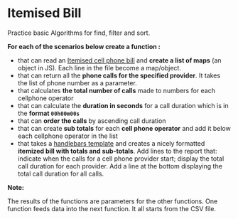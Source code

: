 # Itemised Bill

Practice basic Algorithms for find, filter and sort.

**For each of the scenarios below create a function :**

* that can read an [Itemised cell phone bill](./ItemisedBill.csv) and **create a list of maps** (an object in JS). Each line in the file become a map/object.
* that can return all the **phone calls for the specified provider**. It takes the list of phone number as a parameter.
* that calculates **the total number of calls** made to numbers for each cellphone operator
* that can calculate the **duration in seconds** for a call duration which is in the **format `00h00m00s`**
* that can **order the calls** by ascending call duration
* that can create **sub totals** for each **cell phone operator** and add it below each cellphone operator in the list
* that takes a [handlebars template](https://www.npmjs.com/package/handlebars) and creates a nicely formatted **itemized bill with totals and sub-totals**. Add lines to the report that: indicate when the calls for a cell phone provider start; display the total call duration for each provider. Add a line at the bottom displaying the total call duration for all calls.

**Note:**

The results of the functions are parameters for the other functions. One function feeds data into the next function. It all starts from the CSV file.
